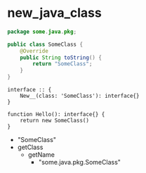 # new_java_class

```java
package some.java.pkg;

public class SomeClass {
    @Override
    public String toString() {
        return "SomeClass";
    }
}
```

```dexscript
interface :: {
    New__(class: 'SomeClass'): interface{}
}
```

```dexscript
function Hello(): interface{} {
    return new SomeClass()
}
```

* "SomeClass"
* getClass
    * getName
        * "some.java.pkg.SomeClass"
